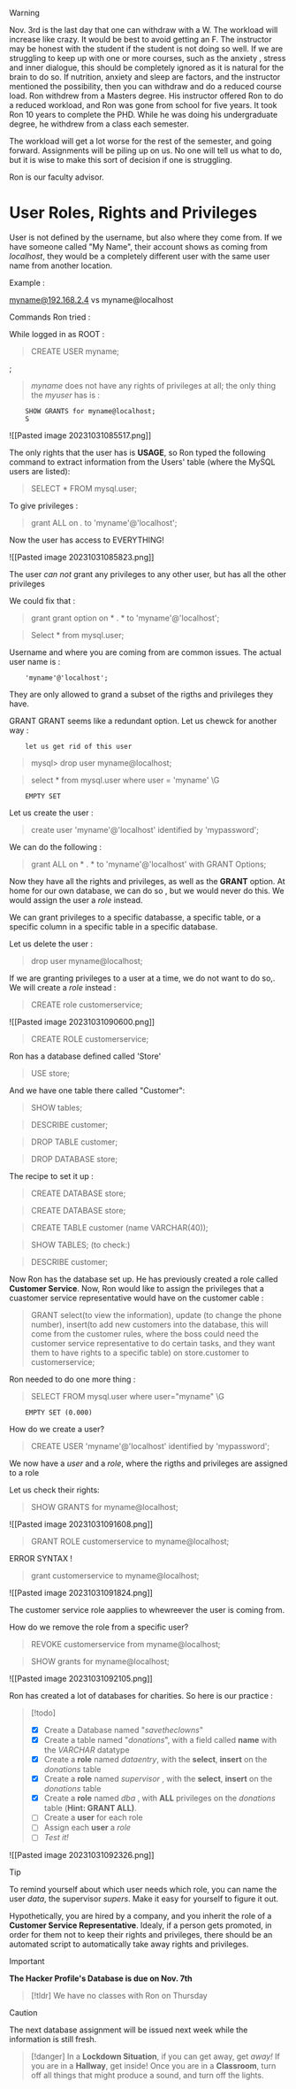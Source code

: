 

> [!warning] 
>  Nov. 3rd is the last day that one can withdraw with a W. The workload will increase like crazy. It would be best to avoid getting an F. The instructor may be honest with the student if the student is not doing so well. If we are struggling to keep up with one or more courses, such as  the anxiety , stress and inner dialogue, this should be completely ignored as it is natural for the brain to do so. If nutrition, anxiety and sleep are factors, and the instructor mentioned the possibility, then you can withdraw and do a reduced course load. Ron withdrew from a Masters degree. His instructor offered Ron to do a reduced workload, and Ron was gone from school for five years. It took Ron 10 years to complete the PHD. While he was doing his undergraduate degree, he withdrew from a class each semester. 




The workload will get a lot worse for the rest of the semester, and going forward. Assignments will be piling up on us. No one will tell us what to do, but it is wise to make this sort of decision if one is struggling. 


Ron is our faculty advisor.




# User Roles, Rights and Privileges



User is not defined by the username, but also where they come from. If we have someone called "My Name", their account shows as coming from *localhost*, they would be a completely different user with the same user name from another location. 



Example : 

myname@192.168.2.4 vs myname@localhost



Commands Ron tried : 

While logged in as ROOT : 

>CREATE USER myname;

;
>*myname* does not have any rights of privileges at all; the only thing the *myuser* has is :


		SHOW GRANTS for myname@localhost;
		S
		
![[Pasted image 20231031085517.png]]



The only rights that the user has is **USAGE**, so Ron typed the following command to extract information from the Users' table (where the MySQL users are listed): 


>SELECT *  FROM mysql.user;


To give privileges : 


> grant ALL on *.* to 'myname'@'localhost';


Now the user has access to EVERYTHING!


![[Pasted image 20231031085823.png]]



The user *can not* grant any privileges to any other user, but has all the other privileges


We could fix that : 


>grant grant option on * . *  to 'myname'@'localhost';



>Select * from mysql.user;



Username and where you are coming from are common issues. The actual user name is : 

		'myname'@'localhost';


They are only allowed to grand a subset of the rigths and privileges they have. 


GRANT GRANT seems like a redundant option. Let us chewck for another way : 

		let us get rid of this user


>mysql> drop user myname@localhost;


>select * from mysql.user where user = 'myname' \G


		EMPTY SET


Let us create the user : 


>create user 'myname'@'localhost' identified by 'mypassword';



We can do the following : 


>grant ALL on * . * to 'myname'@'localhost' with GRANT Options;



Now they have all the rights and privileges, as well as the **GRANT** option. At home for our own database, we can do so , but we would never do this. We would assign the user a *role* instead.


We can grant privileges to a specific databasse, a specific table, or a specific column in a specific table in a specific database. 

Let us delete the user : 

>drop user myname@localhost;


If we are granting privileges to a user at a time, we do not want to do so,. We will create a *role* instead : 



> CREATE role customerservice;



![[Pasted image 20231031090600.png]]


>CREATE ROLE customerservice; 



Ron has a database defined called 'Store'


>USE store; 


And we have one table there called "Customer": 


>SHOW tables;



>DESCRIBE customer; 




>DROP TABLE customer;



>DROP DATABASE store;





The recipe to set it up : 


>CREATE DATABASE store;


>CREATE DATABASE store;



>CREATE TABLE customer (name VARCHAR(40));


>SHOW TABLES; (to check:)


>DESCRIBE customer;



Now Ron has the database set up. He has previously created a role called **Customer Service**. Now, Ron would like to assign the privileges that a cuastomer service representative would have on the customer cable : 



>GRANT select(to view the information), update (to change the phone number), insert(to add new customers into the database, this will come from the customer rules, where the boss could need the customer service representative to do certain tasks, and they want them to have rights to a specific table) on store.customer to customerservice; 



Ron needed to do one more thing :


>SELECT FROM mysql.user where user="myname" \G


		EMPTY SET (0.000)


How do we create a user? 


>CREATE USER 'myname'@'localhost' identified by 'mypassword';


We now have a *user* and a *role*, where the rigths and privileges are assigned to a role 



Let us check their rights: 


>SHOW GRANTS for myname@localhost;


![[Pasted image 20231031091608.png]]



>GRANT ROLE customerservice to myname@localhost;


ERROR SYNTAX !



>grant customerservice to myname@localhost;


![[Pasted image 20231031091824.png]]



The customer service role aapplies to whewreever the user is coming from.


How do we remove the role from a specific user? 


>REVOKE customerservice from myname@localhost;




>SHOW grants for myname@localhost; 





![[Pasted image 20231031092105.png]]


Ron has created a lot of databases for charities. So here is our practice : 

> [!todo] 
> - [x] Create a Database named "*savetheclowns*"
> - [x] Create a table named "*donations*", with a field called **name** with the *VARCHAR* datatype
> - [x] Create a **role** named *dataentry*, with the **select**, **insert** on the *donations* table
> - [x] Create a **role** named *supervisor* , with the **select**, **insert** on the *donations* table
> - [x] Create a **role** named *dba* , with **ALL** privileges on the *donations* table (**Hint: GRANT ALL)**. 
> - [ ] Create a **user** for each role
> - [ ] Assign each **user** a *role*
> - [ ] *Test it!*



![[Pasted image 20231031092326.png]]






> [!tip] 
> To remind yourself about which user needs which role, you can name the user *data*, the supervisor *supers*. Make it easy for yourself to figure it out. 
> 


Hypothetically, you are hired by a company, and you inherit the role of a **Customer Service Representative**. Idealy, if a person gets promoted, in order for them not to keep their rights and privileges, there should be an automated script to automatically take away rights and privileges. 



> [!important] 
> **The Hacker Profile's Database is due on Nov. 7th**




>[!tldr] 
>We have no classes with Ron on Thursday 


> [!caution] 
> The next database assignment will be issued next week while the information is still fresh.
> 


> [!danger] 
> In a **Lockdown Situation**, if you can get away, get *away!*
> If you are in a **Hallway**, get inside!
> Once you are in a **Classroom**, turn off all things that might produce a sound, and turn off the lights. 



